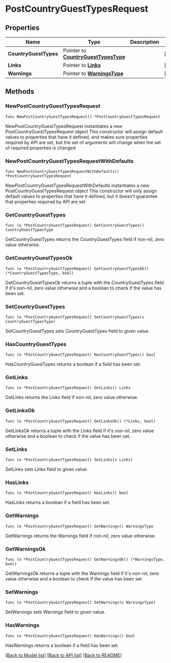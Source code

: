 # PostCountryGuestTypesRequest

## Properties

Name | Type | Description | Notes
------------ | ------------- | ------------- | -------------
**CountryGuestTypes** | Pointer to [**CountryGuestTypesType**](CountryGuestTypesType.md) |  | [optional] 
**Links** | Pointer to [**Links**](Links.md) |  | [optional] 
**Warnings** | Pointer to [**WarningsType**](WarningsType.md) |  | [optional] 

## Methods

### NewPostCountryGuestTypesRequest

`func NewPostCountryGuestTypesRequest() *PostCountryGuestTypesRequest`

NewPostCountryGuestTypesRequest instantiates a new PostCountryGuestTypesRequest object
This constructor will assign default values to properties that have it defined,
and makes sure properties required by API are set, but the set of arguments
will change when the set of required properties is changed

### NewPostCountryGuestTypesRequestWithDefaults

`func NewPostCountryGuestTypesRequestWithDefaults() *PostCountryGuestTypesRequest`

NewPostCountryGuestTypesRequestWithDefaults instantiates a new PostCountryGuestTypesRequest object
This constructor will only assign default values to properties that have it defined,
but it doesn't guarantee that properties required by API are set

### GetCountryGuestTypes

`func (o *PostCountryGuestTypesRequest) GetCountryGuestTypes() CountryGuestTypesType`

GetCountryGuestTypes returns the CountryGuestTypes field if non-nil, zero value otherwise.

### GetCountryGuestTypesOk

`func (o *PostCountryGuestTypesRequest) GetCountryGuestTypesOk() (*CountryGuestTypesType, bool)`

GetCountryGuestTypesOk returns a tuple with the CountryGuestTypes field if it's non-nil, zero value otherwise
and a boolean to check if the value has been set.

### SetCountryGuestTypes

`func (o *PostCountryGuestTypesRequest) SetCountryGuestTypes(v CountryGuestTypesType)`

SetCountryGuestTypes sets CountryGuestTypes field to given value.

### HasCountryGuestTypes

`func (o *PostCountryGuestTypesRequest) HasCountryGuestTypes() bool`

HasCountryGuestTypes returns a boolean if a field has been set.

### GetLinks

`func (o *PostCountryGuestTypesRequest) GetLinks() Links`

GetLinks returns the Links field if non-nil, zero value otherwise.

### GetLinksOk

`func (o *PostCountryGuestTypesRequest) GetLinksOk() (*Links, bool)`

GetLinksOk returns a tuple with the Links field if it's non-nil, zero value otherwise
and a boolean to check if the value has been set.

### SetLinks

`func (o *PostCountryGuestTypesRequest) SetLinks(v Links)`

SetLinks sets Links field to given value.

### HasLinks

`func (o *PostCountryGuestTypesRequest) HasLinks() bool`

HasLinks returns a boolean if a field has been set.

### GetWarnings

`func (o *PostCountryGuestTypesRequest) GetWarnings() WarningsType`

GetWarnings returns the Warnings field if non-nil, zero value otherwise.

### GetWarningsOk

`func (o *PostCountryGuestTypesRequest) GetWarningsOk() (*WarningsType, bool)`

GetWarningsOk returns a tuple with the Warnings field if it's non-nil, zero value otherwise
and a boolean to check if the value has been set.

### SetWarnings

`func (o *PostCountryGuestTypesRequest) SetWarnings(v WarningsType)`

SetWarnings sets Warnings field to given value.

### HasWarnings

`func (o *PostCountryGuestTypesRequest) HasWarnings() bool`

HasWarnings returns a boolean if a field has been set.


[[Back to Model list]](../README.md#documentation-for-models) [[Back to API list]](../README.md#documentation-for-api-endpoints) [[Back to README]](../README.md)


